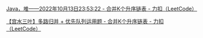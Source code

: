 [Java，堆——2022年10月13日23:53:22 - 合并K个升序链表 - 力扣（LeetCode）](https://leetcode.cn/problems/merge-k-sorted-lists/solution/by-ladidol-kxpj/)





[【宫水三叶】多路归并 + 优先队列运用题 - 合并K个升序链表 - 力扣（LeetCode）](https://leetcode.cn/problems/merge-k-sorted-lists/solution/shua-chuan-lc-you-xian-dui-lie-jie-fa-sh-3flb/)